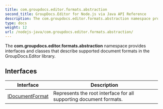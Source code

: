 ```yaml
---
title: com.groupdocs.editor.formats.abstraction
second_title: GroupDocs.Editor for Node.js via Java API Reference
description: The com.groupdocs.editor.formats.abstraction namespace provides interfaces and classes that describe supported document formats in the GroupDocs.Editor library.
type: docs
weight: 12
url: /nodejs-java/com.groupdocs.editor.formats.abstraction/
---
```


The **com.groupdocs.editor.formats.abstraction** namespace provides interfaces and classes that describe supported document formats in the GroupDocs.Editor library.


## Interfaces

| Interface | Description |
| --- | --- |
| [IDocumentFormat](../com.groupdocs.editor.formats.abstraction/idocumentformat) | Represents the root interface for all supporting document formats. |
